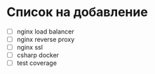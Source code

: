 # Список на добавление

- [ ] nginx load balancer
- [ ] nginx reverse proxy
- [ ] nginx ssl
- [ ] csharp docker
- [ ] test coverage
